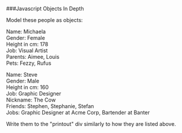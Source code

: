 ###Javascript Objects In Depth

Model these people as objects:

Name: Michaela  
Gender: Female  
Height in cm: 178  
Job: Visual Artist  
Parents: Aimee, Louis  
Pets: Fezzy, Rufus  

Name: Steve  
Gender: Male  
Height in cm: 160  
Job: Graphic Designer  
Nickname: The Cow  
Friends: Stephen, Stephanie, Stefan  
Jobs: Graphic Designer at Acme Corp, Bartender at Banter  

Write them to the "printout" div similarly to how they are listed above.